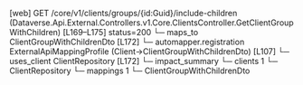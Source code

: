 [web] GET /core/v1/clients/groups/{id:Guid}/include-children  (Dataverse.Api.External.Controllers.v1.Core.ClientsController.GetClientGroupWithChildren)  [L169–L175] status=200
  └─ maps_to ClientGroupWithChildrenDto [L172]
    └─ automapper.registration ExternalApiMappingProfile (Client->ClientGroupWithChildrenDto) [L107]
  └─ uses_client ClientRepository [L172]
  └─ impact_summary
    └─ clients 1
      └─ ClientRepository
    └─ mappings 1
      └─ ClientGroupWithChildrenDto

